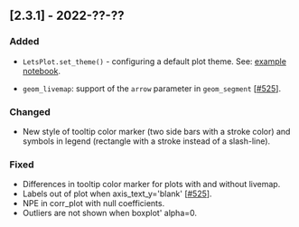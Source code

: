 ## [2.3.1] - 2022-??-??

### Added

- `LetsPlot.set_theme()` - configuring a default plot theme.
See: [example notebook](https://nbviewer.jupyter.org/github/JetBrains/lets-plot/blob/master/docs/f-22b/plot_theme.ipynb).

- `geom_livemap`: support of the `arrow` parameter in `geom_segment` [[#525](https://github.com/JetBrains/lets-plot/issues/131)].

### Changed
- New style of tooltip color marker (two side bars with a stroke color)
  and symbols in legend (rectangle with a stroke instead of a slash-line).

### Fixed

- Differences in tooltip color marker for plots with and without livemap.
- Labels out of plot when axis_text_y='blank' [[#525](https://github.com/JetBrains/lets-plot/issues/525)].
- NPE in corr_plot with null coefficients.
- Outliers are not shown when boxplot' alpha=0.
